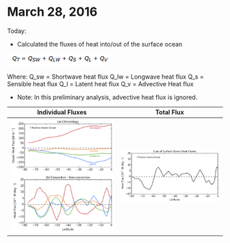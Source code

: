 # March 28, 2016

Today:
* Calculated the fluxes of heat into/out of the surface ocean

![](files/equn.png)

Where: 
Q_sw = Shortwave heat flux
Q_lw = Longwave heat flux
Q_s = Sensible heat flux
Q_l = Latent heat flux 
Q_v = Advective Heat flux

* Note: In this preliminary analysis, advective heat flux is ignored. 

Individual Fluxes                | Total Flux
:-------------------------:|:-------------------------:
![](files/ocn_heat_fluxes.png)  |  ![](files/ocn_heat_fluxes_total.png)

